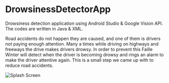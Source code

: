 # DrowsinessDetectorApp
Drowsiness detection application using Android Studio &amp; Google Vision API. The codes are written in Java &amp; XML.

Road accidents do not happen they are caused, and one of them is drivers not paying enough attention. Many a times while driving on highways and freeways the drive makes drivers drowsy. In order to prevent this Faille Winter will detect when the driver is becoming drowsy and rings an alarm to make the driver attentive again. This is a small step we came up with to reduce road accidents.

![Splash Screen](https://user-images.githubusercontent.com/78225681/178309870-ff0c07d2-7095-4f98-baba-8f5e5f533456.png)
